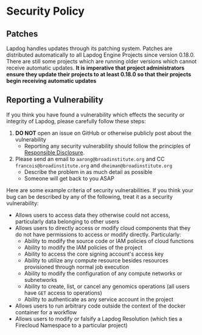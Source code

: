 # Security Policy

## Patches

Lapdog handles updates through its patching system. Patches are distributed automatically to all Lapdog Engine Projects
since version 0.18.0. There are still some projects which are running older versions which cannot receive automatic updates. **It is imperative that project administrators ensure they update their projects to at least 0.18.0 so that their projects begin receiving automatic updates**

## Reporting a Vulnerability

If you think you have found a vulnerability which effects the security or integrity of Lapdog, please carefully follow these steps:

1. **DO NOT** open an issue on GitHub or otherwise publicly post about the vulnerability
    * Reporting any security vulnerability should follow the principles of
    [Responsible Disclosure](https://en.wikipedia.org/wiki/Responsible_disclosure).
2. Please send an email to `aarong@broadinstitute.org` and CC `francois@broadinstitute.org` and `dheiman@broadinstitute.org`
    * Describe the problem in as much detail as possible
    * Someone will get back to you ASAP

Here are some example criteria of security vulnerabilities.
If you think your bug can be described by any of the following, treat it as a security vulnerability:

* Allows users to access data they otherwise could not access, particularly data belonging to other users
* Allows users to directly access or modify cloud components that they do not have
permissions to access or modify directly. Particularly:
    * Ability to modify the source code or IAM policies of cloud functions
    * Ability to modify the IAM policies of the project
    * Ability to access the core signing account's access key
    * Ability to utilize any compute resource besides resources provisioned through normal job execution
    * Ability to modify the configuration of any compute networks or subnetworks
    * Ability to create, list, or cancel any genomics operations (all users have `GET` access to operations)
    * Ability to authenticate as any service account in the project
* Allows users to run arbitrary code outside the context of the docker container for a workflow
* Allows users to modify or falsify a Lapdog Resolution (which ties a Firecloud Namespace to a particular project)
